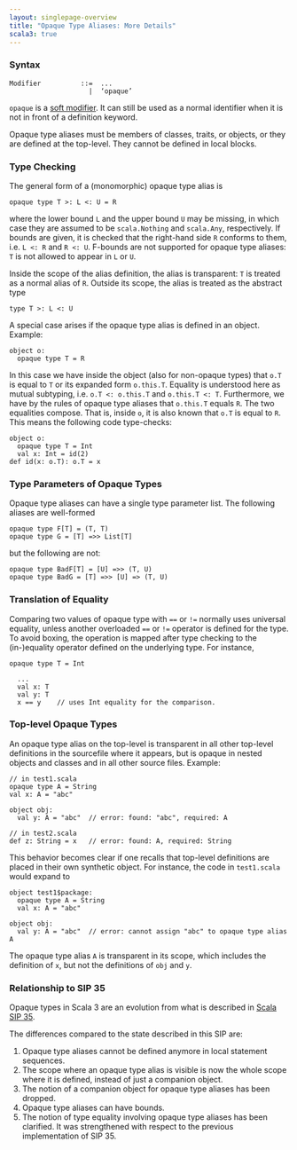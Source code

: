 ```yaml
---
layout: singlepage-overview
title: "Opaque Type Aliases: More Details"
scala3: true
---
```


<!-- THIS FILE HAS BEEN GENERATED BY SCALADOC PREPROCESSOR. NOTE THAT ANY CHANGES TO THIS FILE CAN BE OVERRIDEN IN THE FUTURE -->

### Syntax

```
Modifier          ::=  ...
                    |  ‘opaque’
```

`opaque` is a [soft modifier](../soft-modifier.html). It can still be used as a normal identifier when it is not in front of a definition keyword.

Opaque type aliases must be members of classes, traits, or objects, or they are defined
at the top-level. They cannot be defined in local blocks.

### Type Checking

The general form of a (monomorphic) opaque type alias is

<div class="snippet" ><div class="buttons"></div><pre><code class="language-scala"><span id="0" class="" >opaque type T &gt;: L &lt;: U = R
</span></code></pre></div>

where the lower bound `L` and the upper bound `U` may be missing, in which case they are assumed to be `scala.Nothing` and `scala.Any`, respectively. If bounds are given, it is checked that the right-hand side `R` conforms to them, i.e. `L <: R` and `R <: U`. F-bounds are not supported for opaque type aliases: `T` is not allowed to appear in `L` or `U`.

Inside the scope of the alias definition, the alias is transparent: `T` is treated
as a normal alias of `R`. Outside its scope, the alias is treated as the abstract type

<div class="snippet" ><div class="buttons"></div><pre><code class="language-scala"><span id="0" class="" >type T &gt;: L &lt;: U
</span></code></pre></div>

A special case arises if the opaque type alias is defined in an object. Example:

<div class="snippet" ><div class="buttons"></div><pre><code class="language-scala"><span id="0" class="" >object o:
</span><span id="1" class="" >  opaque type T = R
</span></code></pre></div>

In this case we have inside the object (also for non-opaque types) that `o.T` is equal to
`T` or its expanded form `o.this.T`. Equality is understood here as mutual subtyping, i.e.
`o.T <: o.this.T` and `o.this.T <: T`. Furthermore, we have by the rules of opaque type aliases
that `o.this.T` equals `R`. The two equalities compose. That is, inside `o`, it is
also known that `o.T` is equal to `R`. This means the following code type-checks:

<div class="snippet" ><div class="buttons"></div><pre><code class="language-scala"><span id="0" class="" >object o:
</span><span id="1" class="" >  opaque type T = Int
</span><span id="2" class="" >  val x: Int = id(2)
</span><span id="3" class="" >def id(x: o.T): o.T = x
</span></code></pre></div>

### Type Parameters of Opaque Types

Opaque type aliases can have a single type parameter list. The following aliases
are well-formed

<div class="snippet" ><div class="buttons"></div><pre><code class="language-scala"><span id="0" class="" >opaque type F[T] = (T, T)
</span><span id="1" class="" >opaque type G = [T] =&gt;&gt; List[T]
</span></code></pre></div>

but the following are not:

<div class="snippet" ><div class="buttons"></div><pre><code class="language-scala"><span id="0" class="" >opaque type BadF[T] = [U] =&gt;&gt; (T, U)
</span><span id="1" class="" >opaque type BadG = [T] =&gt;&gt; [U] =&gt; (T, U)
</span></code></pre></div>

### Translation of Equality

Comparing two values of opaque type with `==` or `!=` normally uses universal equality,
unless another overloaded `==` or `!=` operator is defined for the type. To avoid
boxing, the operation is mapped after type checking to the (in-)equality operator
defined on the underlying type. For instance,

<div class="snippet" ><div class="buttons"></div><pre><code class="language-scala"><span id="0" class="" >opaque type T = Int
</span><span id="1" class="" >
</span><span id="2" class="" >  ...
</span><span id="3" class="" >  val x: T
</span><span id="4" class="" >  val y: T
</span><span id="5" class="" >  x == y    // uses Int equality for the comparison.
</span></code></pre></div>

### Top-level Opaque Types

An opaque type alias on the top-level is transparent in all other top-level definitions in the sourcefile where it appears, but is opaque in nested
objects and classes and in all other source files. Example:

<div class="snippet" ><div class="buttons"></div><pre><code class="language-scala"><span id="0" class="" >// in test1.scala
</span><span id="1" class="" >opaque type A = String
</span><span id="2" class="" >val x: A = &quot;abc&quot;
</span><span id="3" class="" >
</span><span id="4" class="" >object obj:
</span><span id="5" class="" >  val y: A = &quot;abc&quot;  // error: found: &quot;abc&quot;, required: A
</span><span id="6" class="" >
</span><span id="7" class="" >// in test2.scala
</span><span id="8" class="" >def z: String = x   // error: found: A, required: String
</span></code></pre></div>

This behavior becomes clear if one recalls that top-level definitions are placed in their own synthetic object. For instance, the code in `test1.scala` would expand to

<div class="snippet" ><div class="buttons"></div><pre><code class="language-scala"><span id="0" class="" >object test1$package:
</span><span id="1" class="" >  opaque type A = String
</span><span id="2" class="" >  val x: A = &quot;abc&quot;
</span><span id="3" class="" >
</span><span id="4" class="" >object obj:
</span><span id="5" class="" >  val y: A = &quot;abc&quot;  // error: cannot assign &quot;abc&quot; to opaque type alias A
</span></code></pre></div>

The opaque type alias `A` is transparent in its scope, which includes the definition of `x`, but not the definitions of `obj` and `y`.

### Relationship to SIP 35

Opaque types in Scala 3 are an evolution from what is described in
[Scala SIP 35](https://docs.scala-lang.org/sips/opaque-types.html).

The differences compared to the state described in this SIP are:

1. Opaque type aliases cannot be defined anymore in local statement sequences.
2. The scope where an opaque type alias is visible is now the whole scope where
   it is defined, instead of just a companion object.
3. The notion of a companion object for opaque type aliases has been dropped.
4. Opaque type aliases can have bounds.
5. The notion of type equality involving opaque type aliases has been clarified. It was
   strengthened with respect to the previous implementation of SIP 35.

